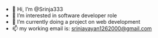 - 👋 Hi, I’m @Srinja333
- 👀 I’m interested in software developer role
- 🌱 I’m currently doing a project on web development 
- 📫 my working email is: srinjayayan1262000@gmail.com

<!---
Srinja333/Srinja333 is a ✨ special ✨ repository because its `README.md` (this file) appears on your GitHub profile.
You can click the Preview link to take a look at your changes.
--->
